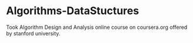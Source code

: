 # Algorithms-DataStuctures
Took Algorithm Design and Analysis online course on coursera.org offered by stanford university. 
